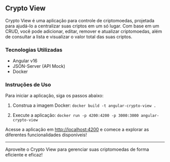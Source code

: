 ## Crypto View

Crypto View é uma aplicação para controle de criptomoedas, projetada para ajudá-lo a centralizar suas criptos em um só lugar. Com base em um CRUD, você pode adicionar, editar, remover e atualizar criptomoedas, além de consultar a lista e visualizar o valor total das suas criptos.

### Tecnologias Utilizadas

- Angular v16
- JSON-Server (API Mock)
- Docker

### Instruções de Uso

Para iniciar a aplicação, siga os passos abaixo:

1. Construa a imagem Docker:
`docker build -t angular-crypto-view .` 

2. Execute a aplicação:
`docker run -p 4200:4200 -p 3000:3000 angular-crypto-view`

Acesse a aplicação em [http://localhost:4200](http://localhost:4200) e comece a explorar as diferentes funcionalidades disponíveis!

---
Aproveite o Crypto View para gerenciar suas criptomoedas de forma eficiente e eficaz!
